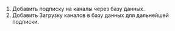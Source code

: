 1. Добавить подписку на каналы через базу данных.
2. Добавить Загрузку каналов в базу данных для дальнейшей подписки.